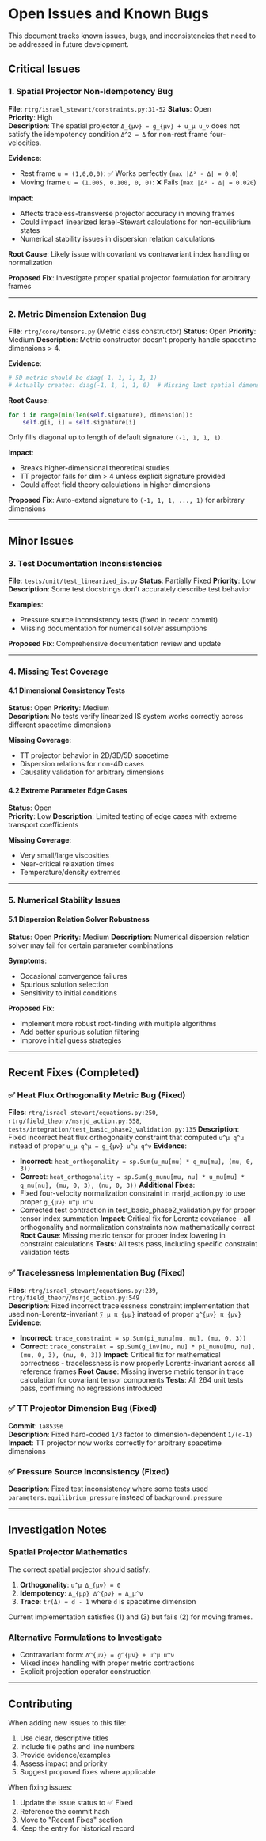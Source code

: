 # Open Issues and Known Bugs

This document tracks known issues, bugs, and inconsistencies that need to be addressed in future development.

## Critical Issues

### 1. Spatial Projector Non-Idempotency Bug
**File**: `rtrg/israel_stewart/constraints.py:31-52`
**Status**: Open  
**Priority**: High  
**Description**: The spatial projector `Δ_{μν} = g_{μν} + u_μ u_ν` does not satisfy the idempotency condition `Δ^2 = Δ` for non-rest frame four-velocities.

**Evidence**:
- Rest frame `u = (1,0,0,0)`: ✅ Works perfectly (`max |Δ² - Δ| = 0.0`)
- Moving frame `u = (1.005, 0.100, 0, 0)`: ❌ Fails (`max |Δ² - Δ| = 0.020`)

**Impact**:
- Affects traceless-transverse projector accuracy in moving frames
- Could impact linearized Israel-Stewart calculations for non-equilibrium states
- Numerical stability issues in dispersion relation calculations

**Root Cause**: Likely issue with covariant vs contravariant index handling or normalization

**Proposed Fix**: Investigate proper spatial projector formulation for arbitrary frames

---

### 2. Metric Dimension Extension Bug  
**File**: `rtrg/core/tensors.py` (Metric class constructor)
**Status**: Open
**Priority**: Medium
**Description**: Metric constructor doesn't properly handle spacetime dimensions > 4.

**Evidence**:
```python
# 5D metric should be diag(-1, 1, 1, 1, 1)
# Actually creates: diag(-1, 1, 1, 1, 0)  # Missing last spatial dimension
```

**Root Cause**:
```python
for i in range(min(len(self.signature), dimension)):
    self.g[i, i] = self.signature[i]
```
Only fills diagonal up to length of default signature `(-1, 1, 1, 1)`.

**Impact**:
- Breaks higher-dimensional theoretical studies
- TT projector fails for dim > 4 unless explicit signature provided
- Could affect field theory calculations in higher dimensions

**Proposed Fix**: Auto-extend signature to `(-1, 1, 1, ..., 1)` for arbitrary dimensions

---

## Minor Issues

### 3. Test Documentation Inconsistencies
**File**: `tests/unit/test_linearized_is.py`
**Status**: Partially Fixed
**Priority**: Low
**Description**: Some test docstrings don't accurately describe test behavior

**Examples**:
- Pressure source inconsistency tests (fixed in recent commit)
- Missing documentation for numerical solver assumptions

**Proposed Fix**: Comprehensive documentation review and update

---

### 4. Missing Test Coverage

#### 4.1 Dimensional Consistency Tests
**Status**: Open
**Priority**: Medium  
**Description**: No tests verify linearized IS system works correctly across different spacetime dimensions

**Missing Coverage**:
- TT projector behavior in 2D/3D/5D spacetime
- Dispersion relations for non-4D cases  
- Causality validation for arbitrary dimensions

#### 4.2 Extreme Parameter Edge Cases
**Status**: Open  
**Priority**: Low
**Description**: Limited testing of edge cases with extreme transport coefficients

**Missing Coverage**:
- Very small/large viscosities
- Near-critical relaxation times
- Temperature/density extremes

---

### 5. Numerical Stability Issues

#### 5.1 Dispersion Relation Solver Robustness
**Status**: Open
**Priority**: Medium
**Description**: Numerical dispersion relation solver may fail for certain parameter combinations

**Symptoms**:
- Occasional convergence failures
- Spurious solution selection
- Sensitivity to initial conditions

**Proposed Fix**:
- Implement more robust root-finding with multiple algorithms
- Add better spurious solution filtering
- Improve initial guess strategies

---

## Recent Fixes (Completed)

### ✅ Heat Flux Orthogonality Metric Bug (Fixed)
**Files**: `rtrg/israel_stewart/equations.py:250`, `rtrg/field_theory/msrjd_action.py:558`, `tests/integration/test_basic_phase2_validation.py:135`
**Description**: Fixed incorrect heat flux orthogonality constraint that computed `u^μ q^μ` instead of proper `u_μ q^μ = g_{μν} u^μ q^ν`
**Evidence**:
- **Incorrect**: `heat_orthogonality = sp.Sum(u_mu[mu] * q_mu[mu], (mu, 0, 3))`
- **Correct**: `heat_orthogonality = sp.Sum(g_munu[mu, nu] * u_mu[mu] * q_mu[nu], (mu, 0, 3), (nu, 0, 3))`
**Additional Fixes**:
- Fixed four-velocity normalization constraint in msrjd_action.py to use proper `g_{μν} u^μ u^ν`
- Corrected test contraction in test_basic_phase2_validation.py for proper tensor index summation
**Impact**: Critical fix for Lorentz covariance - all orthogonality and normalization constraints now mathematically correct
**Root Cause**: Missing metric tensor for proper index lowering in constraint calculations
**Tests**: All tests pass, including specific constraint validation tests

### ✅ Tracelessness Implementation Bug (Fixed)
**Files**: `rtrg/israel_stewart/equations.py:239`, `rtrg/field_theory/msrjd_action.py:549`  
**Description**: Fixed incorrect tracelessness constraint implementation that used non-Lorentz-invariant `∑_μ π_{μμ}` instead of proper `g^{μν} π_{μν}`
**Evidence**:
- **Incorrect**: `trace_constraint = sp.Sum(pi_munu[mu, mu], (mu, 0, 3))`
- **Correct**: `trace_constraint = sp.Sum(g_inv[mu, nu] * pi_munu[mu, nu], (mu, 0, 3), (nu, 0, 3))`
**Impact**: Critical fix for mathematical correctness - tracelessness is now properly Lorentz-invariant across all reference frames
**Root Cause**: Missing inverse metric tensor in trace calculation for covariant tensor components
**Tests**: All 264 unit tests pass, confirming no regressions introduced

### ✅ TT Projector Dimension Bug (Fixed)
**Commit**: `1a85396`  
**Description**: Fixed hard-coded `1/3` factor to dimension-dependent `1/(d-1)`
**Impact**: TT projector now works correctly for arbitrary spacetime dimensions

### ✅ Pressure Source Inconsistency (Fixed)  
**Description**: Fixed test inconsistency where some tests used `parameters.equilibrium_pressure` instead of `background.pressure`

---

## Investigation Notes

### Spatial Projector Mathematics
The correct spatial projector should satisfy:
1. **Orthogonality**: `u^μ Δ_{μν} = 0`
2. **Idempotency**: `Δ_{μρ} Δ^{ρν} = Δ_μ^ν`  
3. **Trace**: `tr(Δ) = d - 1` where `d` is spacetime dimension

Current implementation satisfies (1) and (3) but fails (2) for moving frames.

### Alternative Formulations to Investigate
- Contravariant form: `Δ^{μν} = g^{μν} + u^μ u^ν`
- Mixed index handling with proper metric contractions
- Explicit projection operator construction

---

## Contributing

When adding new issues to this file:
1. Use clear, descriptive titles
2. Include file paths and line numbers
3. Provide evidence/examples
4. Assess impact and priority
5. Suggest proposed fixes where applicable

When fixing issues:
1. Update the issue status to ✅ Fixed
2. Reference the commit hash
3. Move to "Recent Fixes" section
4. Keep the entry for historical record
